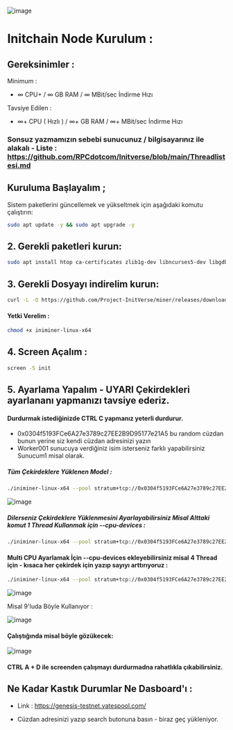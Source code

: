 ![image](https://github.com/user-attachments/assets/35e841fa-a227-432a-bb05-0005e63d796a)

# Initchain Node Kurulum : 

## Gereksinimler : 

Minimum : 

- ∞ CPU+ / ∞ GB RAM /  ∞ MBit/sec İndirme Hızı

Tavsiye Edilen : 

- ∞+ CPU ( Hızlı ) / ∞+ GB RAM / ∞+ MBit/sec İndirme Hızı 

### Sonsuz yazmamızın sebebi sunucunuz / bilgisayarınız ile alakalı - Liste : https://github.com/RPCdotcom/Initverse/blob/main/Threadlistesi.md

## Kuruluma Başlayalım ; 

Sistem paketlerini güncellemek ve yükseltmek için aşağıdaki komutu çalıştırın:

```bash
sudo apt update -y && sudo apt upgrade -y
```
## 2. Gerekli paketleri kurun:

```bash
sudo apt install htop ca-certificates zlib1g-dev libncurses5-dev libgdbm-dev libnss3-dev tmux iptables curl nvme-cli git wget make jq libleveldb-dev build-essential pkg-config ncdu tar clang bsdmainutils lsb-release libssl-dev libreadline-dev libffi-dev jq gcc screen unzip lz4 -y
```
## 3. Gerekli Dosyayı indirelim kurun:

```bash
curl -L -O https://github.com/Project-InitVerse/miner/releases/download/v1.0.0/iniminer-linux-x64
```

#### Yetki Verelim : 

```bash
chmod +x iniminer-linux-x64
```

## 4. Screen Açalım : 

```bash
screen -S init
```

## 5. Ayarlama Yapalım - UYARI Çekirdekleri ayarlananı yapmanızı tavsiye ederiz. 
#### Durdurmak istediğinizde CTRL C yapmanız yeterli durdurur. 

- 0x0304f5193FCe6A27e3789c27EE2B9D95177e21A5 bu random cüzdan bunun yerine siz kendi cüzdan adresinizi yazın
- Worker001 sunucuya verdiğiniz isim isterseniz farklı yapabilirsiniz Sunucum1 misal olarak.

##### Tüm Çekirdeklere Yüklenen Model : 

```bash
./iniminer-linux-x64 --pool stratum+tcp://0x0304f5193FCe6A27e3789c27EE2B9D95177e21A5.Worker001@pool-core-testnet.inichain.com:32672 
```
![image](https://github.com/user-attachments/assets/c1dd2098-a6a5-49a7-90cb-9ce42b7b8307)


##### Dilerseniz Çekirdeklere Yüklenmesini Ayarlayabilirsiniz Misal Alttaki komut 1 Thread Kullanmak için  --cpu-devices :

```bash
./iniminer-linux-x64 --pool stratum+tcp://0x0304f5193FCe6A27e3789c27EE2B9D95177e21A5.Worker001@pool-core-testnet.inichain.com:32672 --cpu-devices 1
```

#### Multi CPU Ayarlamak İçin --cpu-devices ekleyebilirsiniz misal  4 Thread için - kısaca her çekirdek için yazıp sayıyı arttırıyoruz : 

```bash
./iniminer-linux-x64 --pool stratum+tcp://0x0304f5193FCe6A27e3789c27EE2B9D95177e21A5.Worker001@pool-core-testnet.inichain.com:32672 --cpu-devices 1 --cpu-devices 2 --cpu-devices 3 --cpu-devices 4 
```

![image](https://github.com/user-attachments/assets/c5b535eb-47c8-4cc7-9167-9851438b18f4)

Misal 9'luda Böyle Kullanıyor : 

![image](https://github.com/user-attachments/assets/6ace2e49-9970-4f5d-b620-8d610ac13637)


#### Çalıştığında misal böyle gözükecek: 

![image](https://github.com/user-attachments/assets/bbbcd5ca-7660-4704-92e1-633d2c90b65f)

#### CTRL A + D ile screenden çalışmayı durdurmadna rahatlıkla çıkabilirsiniz.

## Ne Kadar Kastık Durumlar Ne Dasboard'ı : 

- Link : https://genesis-testnet.yatespool.com/ 

- Cüzdan adresinizi yazıp search butonuna basın - biraz geç yükleniyor.
